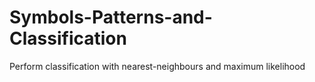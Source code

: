 # Symbols-Patterns-and-Classification
Perform classification with nearest-neighbours and maximum likelihood
